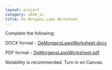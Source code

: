```yaml
---
layout: project
category: u03b_sc
title: De Morgans Laws Worksheet
---
```


Complete the following:

DOCX format - [DeMorgansLawsWorksheet.docx](/apcsa/u03b_sc/U03b_DeMorgansLawsWorksheet/DeMorgansLawsWorksheet.docx)

PDF format - [DeMorgansLawsWorksheet.pdf](/apcsa/u03b_sc/U03b_DeMorgansLawsWorksheet/DeMorgansLawsWorksheet.pdf)

Notability is recommended. Turn in on Canvas.
